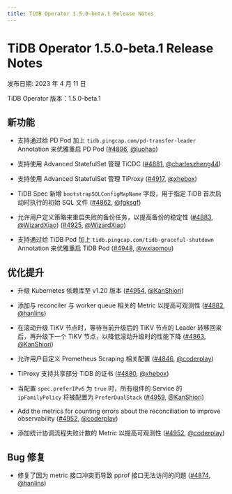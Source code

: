 ```yaml
---
title: TiDB Operator 1.5.0-beta.1 Release Notes
---
```


# TiDB Operator 1.5.0-beta.1 Release Notes

发布日期: 2023 年 4 月 11 日

TiDB Operator 版本：1.5.0-beta.1

## 新功能

- 支持通过给 PD Pod 加上 `tidb.pingcap.com/pd-transfer-leader` Annotation 来优雅重启 PD Pod ([#4896](https://github.com/pingcap/tidb-operator/pull/4896), [@luohao](https://github.com/luohao))

- 支持使用 Advanced StatefulSet 管理 TiCDC ([#4881](https://github.com/pingcap/tidb-operator/pull/4881), [@charleszheng44](https://github.com/charleszheng44))

- 支持使用 Advanced StatefulSet 管理 TiProxy ([#4917](https://github.com/pingcap/tidb-operator/pull/4917), [@xhebox](https://github.com/xhebox))

- TiDB Spec 新增 `bootstrapSQLConfigMapName` 字段，用于指定 TiDB 首次启动时执行的初始 SQL 文件 ([#4862](https://github.com/pingcap/tidb-operator/pull/4862), [@fgksgf](https://github.com/fgksgf))

- 允许用户定义策略来重启失败的备份任务，以提高备份的稳定性 ([#4883](https://github.com/pingcap/tidb-operator/pull/4883), [@WizardXiao](https://github.com/WizardXiao)) ([#4925](https://github.com/pingcap/tidb-operator/pull/4925), [@WizardXiao](https://github.com/WizardXiao))

- 支持通过给 TiDB Pod 加上 `tidb.pingcap.com/tidb-graceful-shutdown` Annotation 来优雅重启 TiDB Pod ([#4948](https://github.com/pingcap/tidb-operator/pull/4948), [@wxiaomou](https://github.com/wxiaomou))

## 优化提升

- 升级 Kubernetes 依赖库至 v1.20 版本 ([#4954](https://github.com/pingcap/tidb-operator/pull/4954), [@KanShiori](https://github.com/KanShiori))

- 添加与 reconciler 与 worker queue 相关的 Metric 以提高可观测性 ([#4882](https://github.com/pingcap/tidb-operator/pull/4882), [@hanlins](https://github.com/hanlins))

- 在滚动升级 TiKV 节点时，等待当前升级后的 TiKV 节点的 Leader 转移回来后，再升级下一个 TiKV 节点，以降低滚动升级时的性能下降 ([#4863](https://github.com/pingcap/tidb-operator/pull/4863), [@KanShiori](https://github.com/KanShiori))

- 允许用户自定义 Prometheus Scraping 相关配置 ([#4846](https://github.com/pingcap/tidb-operator/pull/4846), [@coderplay](https://github.com/coderplay))

- TiProxy 支持共享部分 TiDB 的证书 ([#4880](https://github.com/pingcap/tidb-operator/pull/4880), [@xhebox](https://github.com/xhebox))

- 当配置 `spec.preferIPv6` 为 `true` 时，所有组件的 Service 的 `ipFamilyPolicy` 将被配置为 `PreferDualStack` ([#4959](https://github.com/pingcap/tidb-operator/pull/4959), [@KanShiori](https://github.com/KanShiori))

- Add the metrics for counting errors about the reconciliation to improve observability ([#4952](https://github.com/pingcap/tidb-operator/pull/4952), [@coderplay](https://github.com/coderplay))

- 添加统计协调流程失败计数的 Metric 以提高可观测性 ([#4952](https://github.com/pingcap/tidb-operator/pull/4952), [@coderplay](https://github.com/coderplay))

## Bug 修复

- 修复了因为 metric 接口冲突而导致 pprof 接口无法访问的问题 ([#4874](https://github.com/pingcap/tidb-operator/pull/4874), [@hanlins](https://github.com/hanlins))
